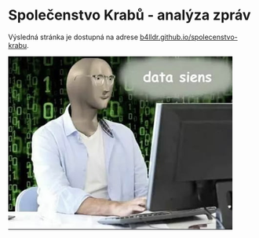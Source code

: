# Společenstvo Krabů - analýza zpráv

Výsledná stránka je dostupná na adrese [b4lldr.github.io/spolecenstvo-krabu](b4lldr.github.io/spolecenstvo-krabu).

![data siens](siens.png)
